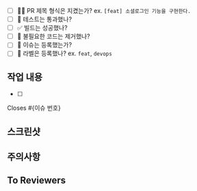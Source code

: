 * [ ] 🙆🏻 PR 제목 형식은 지켰는가? ex. `[feat] 소셜로그인 기능을 구현한다.`
* [ ] 💯 테스트는 통과했나?
* [ ] ✅ 빌드는 성공했나?
* [ ] 🧹 불필요한 코드는 제거했나?
* [ ] 💭 이슈는 등록했는가?
* [ ] 🔖 라벨은 등록했나? ex. `feat`, `devops`

## 작업 내용

* [ ] 

Closes #{이슈 번호}

## 스크린샷

## 주의사항

## To Reviewers
